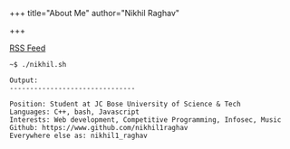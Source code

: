 +++
title="About Me"
author="Nikhil Raghav"

+++

[RSS Feed](/index.xml)



```text
~$ ./nikhil.sh

Output:
-------------------------------

Position: Student at JC Bose University of Science & Tech
Languages: C++, bash, Javascript
Interests: Web development, Competitive Programming, Infosec, Music
Github: https://www.github.com/nikhil1raghav
Everywhere else as: nikhil1_raghav

```

